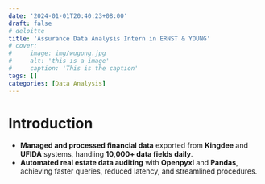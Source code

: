 ```yaml
---
date: '2024-01-01T20:40:23+08:00'
draft: false
# deloitte
title: 'Assurance Data Analysis Intern in ERNST & YOUNG'
# cover:
#     image: img/wugong.jpg
#     alt: 'this is a image'
#     caption: 'This is the caption'
tags: []
categories: [Data Analysis]
---
```

# Introduction

- **Managed and processed financial data** exported from **Kingdee** and **UFIDA** systems, handling **10,000+ data fields daily**.
- **Automated real estate data auditing** with **Openpyxl** and **Pandas**, achieving faster queries, reduced latency, and streamlined procedures.
